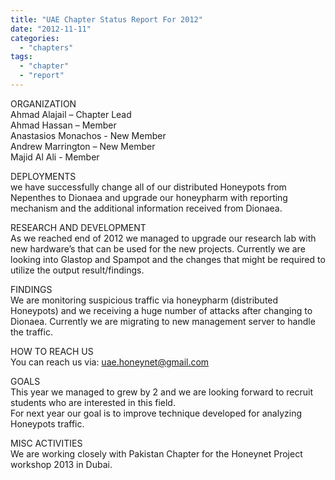 ```yaml
---
title: "UAE Chapter Status Report For 2012"
date: "2012-11-11"
categories: 
  - "chapters"
tags: 
  - "chapter"
  - "report"
---
```


ORGANIZATION  
Ahmad Alajail – Chapter Lead  
Ahmad Hassan – Member  
Anastasios Monachos - New Member  
Andrew Marrington – New Member  
Majid Al Ali - Member  
  
DEPLOYMENTS  
we have successfully change all of our distributed Honeypots from Nepenthes to Dionaea and upgrade our honeypharm with reporting mechanism and the additional information received from Dionaea.  
  
RESEARCH AND DEVELOPMENT  
As we reached end of 2012 we managed to upgrade our research lab with new hardware’s that can be used for the new projects. Currently we are looking into Glastop and Spampot and the changes that might be required to utilize the output result/findings.  
  
FINDINGS  
We are monitoring suspicious traffic via honeypharm (distributed Honeypots) and we receiving a huge number of attacks after changing to Dionaea. Currently we are migrating to new management server to handle the traffic.  
  
HOW TO REACH US  
You can reach us via: uae.honeynet@gmail.com  
  
GOALS  
This year we managed to grew by 2 and we are looking forward to recruit students who are interested in this field.  
For next year our goal is to improve technique developed for analyzing Honeypots traffic.  
  
MISC ACTIVITIES  
We are working closely with Pakistan Chapter for the Honeynet Project workshop 2013 in Dubai.
